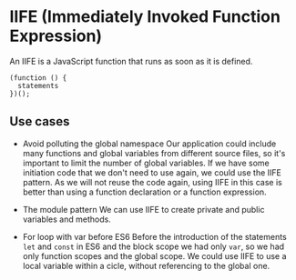 # IIFE (Immediately Invoked Function Expression)

An IIFE is a JavaScript function that runs as soon as it is defined.

```
(function () {
  statements
})();
```

## Use cases

- Avoid polluting the global namespace
Our application could include many functions and global variables from different source files, so it's important to limit the number of global variables. If we have some initiation code that we don't need to use again, we could use the IIFE pattern. As we will not reuse the code again, using IIFE in this case is better than using a function declaration or a function expression.

- The module pattern
We can use IIFE to create private and public variables and methods.

- For loop with var before ES6
Before the introduction of the statements `let` and `const` in ES6 and the block scope we had only `var`, so we had only function scopes and the global scope. We could use IIFE to use a local variable within a cicle, without referencing to the global one.

